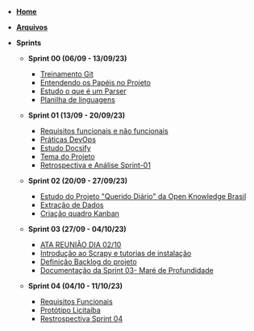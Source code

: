 <!-- docs/_sidebar.md -->


- [**Home**](./)

- [**Arquivos**](/arquivos/index.md "Arquivos")

- **Sprints**

  - **Sprint 00 (06/09 - 13/09/23)**
    - [Treinamento Git](/sprints/sprint-00/treinamento-git.md "Sprint-00 - Treinamento Git")
    - [Entendendo os Papéis no Projeto](/sprints/sprint-00/entendendo-os-papeis-no-projeto.md "Sprint-00 - Entendendo os Papéis no Projeto")
    - [Estudo o que é um Parser](/sprints/sprint-00/estudo-o-que-e-um-parser.md "Sprint-00 - Estudo o que é um Parser")
    - [Planilha de linguagens](/sprints/sprint-00/planilha-de-linguagens.md "Sprint-00 - Planilha de linguagens")

  - **Sprint 01 (13/09 - 20/09/23)**
    - [Requisitos funcionais e não funcionais](/sprints/sprint-01/requisitos-funcionais-e-nao-funcionais.md "Sprint-01 - Requisitos funcionais e não funcionais")
    - [Práticas DevOps](/sprints/sprint-01/praticas-devops.md "Sprint-01 - Práticas DevOps")
    - [Estudo Docsify](/sprints/sprint-01/estudo-docsify.md "Sprint-01 - Estudo Docsify")
    - [Tema do Projeto](/sprints/sprint-01/tema-do-projeto.md "Sprint-01 - Tema do Projeto")
    - [Retrospectiva e Análise Sprint-01](/sprints/sprint-01/retrospectiva-e-analise-sprint-01.md "Sprint-01 - Retrospectiva e Análise SPRINT-01")

  - **Sprint 02 (20/09 - 27/09/23)**
    - [Estudo do Projeto "Querido Diário" da Open Knowledge Brasil](/sprints/sprint-02/estudo-sobre-o-projeto-querido-diario.md "Estudo do Projeto Querido Diário da Open Knowledge Brasil")
    - [Extração de Dados](/sprints/sprint-02/extracao-dados.md "Extração de Dados")
    - [Criação quadro Kanban](/sprints/sprint-02/quadro-kanban.md "Criação quadro Kanban")
  
  - **Sprint 03 (27/09 - 04/10/23)**
    - [ATA REUNIÃO DIA 02/10](/sprints/sprint-03/ata-02-10.md "ATA REUNIÃO DIA 02/10")
    - [Introdução ao Scrapy e tutorias de instalação](/sprints/sprint-03/scrapy-introducao-e-instalacao.md "Introdução ao Scrapy e tutorias de instalação")
    - [Definição Backlog do projeto](/sprints/sprint-03/definir-backlog-projeto.md "Definição Backlog do projeto")
    - [Documentação da Sprint 03- Maré de Profundidade  ](/sprints/sprint-03/documentacao-sprint-03.md "Documentação da Sprint 03- Maré de Profundidade ")

  - **Sprint 04 (04/10 - 11/10/23)**
    - [Requisitos Funcionais](/sprints/sprint-04/requisitos.md "Requisitos Funcionais")
    - [Protótipo Licitaíba](/sprints/sprint-04/prototipo.md "Protótipo Licitaíba")
    - [Restrospectiva Sprint 04](/sprints/sprint-04/retrospectiva-sprint-04.md "Retrospectiva Sprint 04")